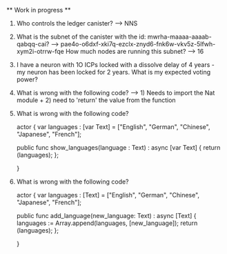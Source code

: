 ** Work in progress **

1) Who controls the ledger canister? --> NNS

2) What is the subnet of the canister with the id: mwrha-maaaa-aaaab-qabqq-cai? --> pae4o-o6dxf-xki7q-ezclx-znyd6-fnk6w-vkv5z-5lfwh-xym2i-otrrw-fqe
How much nodes are running this subnet? --> 16

3) I have a neuron with 1O ICPs locked with a dissolve delay of 4 years - my neuron has been locked for 2 years. What is my expected voting power?

4) What is wrong with the following code? 
--> 1) Needs to import the Nat module + 2) need to 'return' the value from the function 

5) What is wrong with the following code?

    actor {
    var languages : [var Text] = ["English", "German", "Chinese", "Japanese", "French"];

    public func show_languages(language : Text) : async [var Text] {
        return (languages);
    };
    
    }

6) What is wrong with the following code?

    actor {
    var languages : [Text] = ["English", "German", "Chinese", "Japanese", "French"];

    public func add_language(new_language: Text) : async [Text] {
        languages := Array.append<Text>(languages, [new_language]);
        return (languages);
    };
    
    }



